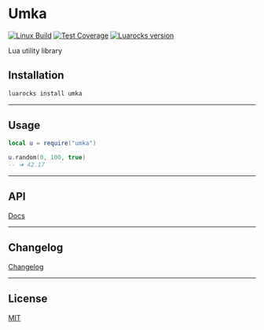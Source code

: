 # Umka

[![Linux Build][travis-image]][travis-url]
[![Test Coverage][coveralls-image]][coveralls-url]
[![Luarocks version][luarocks-image]][luarocks-url]


Lua utility library


## Installation

```sh
luarocks install umka
```

--------------------------------------------------------------------------------

## Usage

```lua
local u = require("umka")

u.random(0, 100, true)
-- ➜ 42.17
```

--------------------------------------------------------------------------------

## API
[Docs][docs-url]

--------------------------------------------------------------------------------

## Changelog
[Changelog][changelog-url]

--------------------------------------------------------------------------------

## License

[MIT][license-url]


[license-url]: LICENSE
[changelog-url]: CHANGELOG.md
[docs-url]: https://superpaintman.github.io/umka/
[travis-image]: https://img.shields.io/travis/SuperPaintman/umka/master.svg?label=linux
[travis-url]: https://travis-ci.org/SuperPaintman/umka
[coveralls-image]: https://img.shields.io/coveralls/SuperPaintman/umka/master.svg
[coveralls-url]: https://coveralls.io/r/SuperPaintman/umka?branch=master
[luarocks-image]: https://img.shields.io/github/tag/superpaintman/umka.svg?label=luarocks
[luarocks-url]: https://luarocks.org/modules/superpaintman/umka
